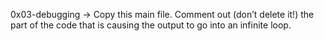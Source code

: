 0x03-debugging -> Copy this main file. Comment out (don’t delete it!) the part of the code that is causing the output to go into an infinite loop.
